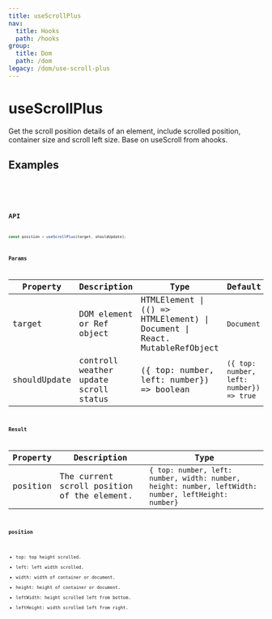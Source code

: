 ```yaml
---
title: useScrollPlus
nav:
  title: Hooks
  path: /hooks
group:
  title: Dom
  path: /dom
legacy: /dom/use-scroll-plus
---
```


# useScrollPlus

Get the scroll position details of an element, include scrolled position, container size and scroll left size.
Base on useScroll from ahooks.

## Examples

<code src="./demo/basicScroll.tsx" />
<code src="./demo/documentScroll.tsx" />
<code src="./demo/controlledScroll.tsx" />

## API

``` ts
const position = useScrollPlus(target, shouldUpdate);
```

### Params

| Property     | Description                           | Type                                                                      | Default                                  |
| ------------ | ------------------------------------- | ------------------------------------------------------------------------- | ---------------------------------------- |
| target       | DOM element or Ref object             | HTMLElement \| (() => HTMLElement) \| Document \| React. MutableRefObject | `Document`                               |
| shouldUpdate | controll weather update scroll status | ({ top: number, left: number}) => boolean                                 | `({ top: number, left: number}) => true` |

### Result

| Property | Description                                 | Type                                                                                                 |
| -------- | ------------------------------------------- | ---------------------------------------------------------------------------------------------------- |
| position | The current scroll position of the element. | `{ top: number, left: number, width: number, height: number, leftWidth: number, leftHeight: number}` |

### position

* top: top height scrolled.
* left: left width scrolled.
* width: width of container or document.
* height: height of container or document.
* leftWidth: height scrolled left from bottom.
* leftHeight: width scrolled left from right.

